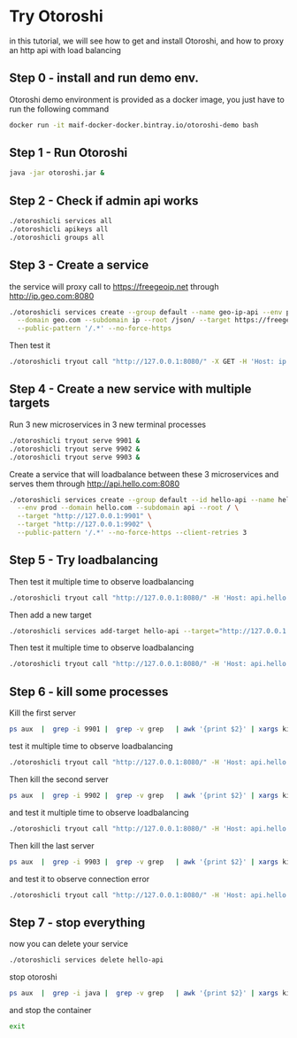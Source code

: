 # Try Otoroshi

in this tutorial, we will see how to get and install Otoroshi, and how to proxy an http api with load balancing

## Step 0 - install and run demo env.

Otoroshi demo environment is provided as a docker image, you just have to run the following command

```sh
docker run -it maif-docker-docker.bintray.io/otoroshi-demo bash
```

## Step 1 - Run Otoroshi

```sh
java -jar otoroshi.jar &
```

## Step 2 - Check if admin api works

```sh
./otoroshicli services all
./otoroshicli apikeys all
./otoroshicli groups all
```

## Step 3 - Create a service 

the service will proxy call to https://freegeoip.net through http://ip.geo.com:8080

```sh
./otoroshicli services create --group default --name geo-ip-api --env prod \
  --domain geo.com --subdomain ip --root /json/ --target https://freegeoip.net \
  --public-pattern '/.*' --no-force-https
```

Then test it

```sh
./otoroshicli tryout call "http://127.0.0.1:8080/" -X GET -H 'Host: ip.geo.com'
```

## Step 4 -  Create a new service with multiple targets

Run 3 new microservices in 3 new terminal processes

```sh
./otoroshicli tryout serve 9901 & 
./otoroshicli tryout serve 9902 &
./otoroshicli tryout serve 9903 &
```

Create a service that will loadbalance between these 3 microservices and serves them through http://api.hello.com:8080

```sh
./otoroshicli services create --group default --id hello-api --name hello-api \
  --env prod --domain hello.com --subdomain api --root / \
  --target "http://127.0.0.1:9901" \
  --target "http://127.0.0.1:9902" \
  --public-pattern '/.*' --no-force-https --client-retries 3
```

## Step 5 - Try loadbalancing

Then test it multiple time to observe loadbalancing

```sh
./otoroshicli tryout call "http://127.0.0.1:8080/" -H 'Host: api.hello.com' -H 'Accept: application/json'
```

Then add a new target

```sh
./otoroshicli services add-target hello-api --target="http://127.0.0.1:9903"
```

Then test it multiple time to observe loadbalancing

```sh
./otoroshicli tryout call "http://127.0.0.1:8080/" -H 'Host: api.hello.com' -H 'Accept: application/json'
```

## Step 6 - kill some processes

Kill the first server 

```sh
ps aux  |  grep -i 9901 |  grep -v grep   | awk '{print $2}' | xargs kill
```

test it multiple time to observe loadbalancing

```sh
./otoroshicli tryout call "http://127.0.0.1:8080/" -H 'Host: api.hello.com' -H 'Accept: application/json'
```

Then kill the second server 

```sh
ps aux  |  grep -i 9902 |  grep -v grep   | awk '{print $2}' | xargs kill
```

and test it multiple time to observe loadbalancing

```sh
./otoroshicli tryout call "http://127.0.0.1:8080/" -H 'Host: api.hello.com' -H 'Accept: application/json'
```

Then kill the last server 

```sh
ps aux  |  grep -i 9903 |  grep -v grep   | awk '{print $2}' | xargs kill
```

and test it to observe connection error

```sh
./otoroshicli tryout call "http://127.0.0.1:8080/" -H 'Host: api.hello.com' -H 'Accept: application/json'
```

## Step 7 - stop everything

now you can delete your service

```sh
./otoroshicli services delete hello-api
```

stop otoroshi

```sh
ps aux  |  grep -i java |  grep -v grep   | awk '{print $2}' | xargs kill
```

and stop the container

```sh
exit
```
